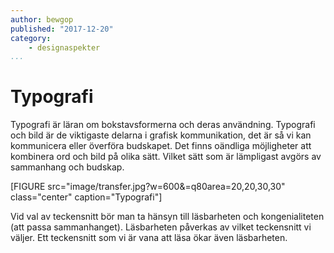 ```yaml
---
author: bewgop
published: "2017-12-20"
category:
    - designaspekter
...
```

Typografi
==================================

Typografi är läran om bokstavsformerna och deras användning. Typografi och bild är de viktigaste delarna i grafisk kommunikation, det är så vi kan kommunicera eller överföra budskapet. Det finns oändliga möjligheter att kombinera ord och bild på olika sätt. Vilket sätt som är lämpligast avgörs av sammanhang och budskap.

[FIGURE src="image/transfer.jpg?w=600&=q80area=20,20,30,30" class="center" caption="Typografi"]

Vid val av teckensnitt bör man ta hänsyn till läsbarheten och kongenialiteten (att passa sammanhanget). Läsbarheten påverkas av vilket teckensnitt vi väljer. Ett teckensnitt som vi är vana att läsa ökar även läsbarheten.
